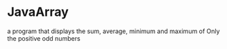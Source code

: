 # JavaArray
a program that displays the sum, average, minimum and maximum of Only the positive odd numbers

